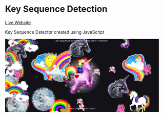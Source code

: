 Key Sequence Detection
======================  

[Live Website](https://utkarshpathrabe.github.io/Key-Sequence-Detection/)  

Key Sequence Detector created using JavaScript

![Main Page](./assets/main_page.png)